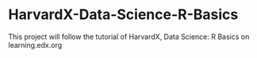 # HarvardX-Data-Science-R-Basics
 This project will follow the tutorial of HarvardX, Data Science: R Basics on learning.edx.org
